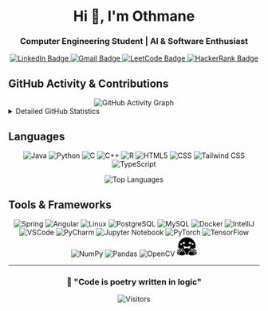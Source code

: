<h1 align="center">Hi 👋, I'm Othmane</h1>
<h3 align="center">Computer Engineering Student | AI & Software Enthusiast</h3>

<div id="badges" align="center">
  <a href="https://www.linkedin.com/in/oa23/">
    <img src="https://img.shields.io/badge/LinkedIn-blue?style=for-the-badge&logo=linkedin&logoColor=white" alt="LinkedIn Badge"/>
  </a>
  <a href="mailto:othmane232004@gmail.com">
    <img src="https://img.shields.io/badge/Gmail-D14836?style=for-the-badge&logo=gmail&logoColor=white" alt="Gmail Badge"/>
  </a>
  <a href="https://leetcode.com/u/othmane232004/">
    <img src="https://img.shields.io/badge/LeetCode-FFA116?style=for-the-badge&logo=leetcode&logoColor=black" alt="LeetCode Badge"/>
  </a>
  <a href="https://www.hackerrank.com/profile/othmane232004">
    <img src="https://img.shields.io/badge/HackerRank-2EC866?style=for-the-badge&logo=hackerrank&logoColor=white" alt="HackerRank Badge"/>
  </a>
</div>

## GitHub Activity & Contributions

<div align="center">
  <img src="https://github-readme-activity-graph.vercel.app/graph?username=OthmaneAbder2303&theme=react-dark&hide_border=true&area=true" alt="GitHub Activity Graph"/>
</div>

<details>
<summary>Detailed GitHub Statistics</summary>
<br>
<div align="center">
  <img src="https://streak-stats.demolab.com?user=OthmaneAbder2303&theme=dark&hide_border=true&background=0D1117&stroke=0E4429&ring=0E4429&fire=D73A7B&currStreakLabel=D73A7B" alt="GitHub Streak"/>
  <img src="https://github-readme-stats.vercel.app/api?username=OthmaneAbder2303&show_icons=true&theme=dark&hide_border=true&bg_color=0D1117&title_color=F85D7F&icon_color=F8D866&text_color=C9D1D9" alt="GitHub Stats"/>
  <img src="https://github-profile-trophy.vercel.app/?username=OthmaneAbder2303&theme=darkhub&no-frame=true&no-bg=true&margin-w=4" alt="GitHub Trophies"/>
</div>
</details>

## Languages

<p align="center">
  <img src="https://cdn.jsdelivr.net/gh/devicons/devicon/icons/java/java-original.svg" width="40" alt="Java"/>
  <img src="https://cdn.jsdelivr.net/gh/devicons/devicon/icons/python/python-original.svg" width="40" alt="Python"/>
  <img src="https://cdn.jsdelivr.net/gh/devicons/devicon/icons/c/c-original.svg" width="40" alt="C"/>
  <img src="https://cdn.jsdelivr.net/gh/devicons/devicon/icons/cplusplus/cplusplus-original.svg" width="40" alt="C++"/>
  <img src="https://cdn.jsdelivr.net/gh/devicons/devicon/icons/r/r-original.svg" width="40" alt="R"/>
  <img src="https://cdn.jsdelivr.net/gh/devicons/devicon/icons/html5/html5-original.svg" width="40" alt="HTML5"/>
  <img src="https://cdn.jsdelivr.net/gh/devicons/devicon/icons/css3/css3-original.svg" width="40" alt="CSS"/>
  <img src="https://www.vectorlogo.zone/logos/tailwindcss/tailwindcss-icon.svg" width="40" alt="Tailwind CSS"/>
  <img src="https://cdn.jsdelivr.net/gh/devicons/devicon/icons/typescript/typescript-original.svg" width="40" alt="TypeScript"/>
</p>

<div align="center">
  <img src="https://github-readme-stats.vercel.app/api/top-langs/?username=OthmaneAbder2303&layout=compact&theme=dark&hide_border=true&bg_color=0D1117&title_color=F85D7F&text_color=C9D1D9&langs_count=8" alt="Top Languages"/>
</div>

## Tools & Frameworks

<p align="center">
  <img src="https://cdn.jsdelivr.net/gh/devicons/devicon/icons/spring/spring-original.svg" width="40" alt="Spring"/>
  <img src="https://cdn.jsdelivr.net/gh/devicons/devicon/icons/angularjs/angularjs-original.svg" width="40" alt="Angular"/>
  <img src="https://cdn.jsdelivr.net/gh/devicons/devicon/icons/linux/linux-original.svg" width="40" alt="Linux"/>
  <img src="https://cdn.jsdelivr.net/gh/devicons/devicon/icons/postgresql/postgresql-original.svg" width="40" alt="PostgreSQL"/>
  <img src="https://cdn.jsdelivr.net/gh/devicons/devicon/icons/mysql/mysql-original.svg" width="40" alt="MySQL"/>
  <img src="https://cdn.jsdelivr.net/gh/devicons/devicon/icons/docker/docker-original.svg" width="40" alt="Docker"/>
  <img src="https://cdn.jsdelivr.net/gh/devicons/devicon/icons/intellij/intellij-original.svg" width="40" alt="IntelliJ"/>
  <img src="https://cdn.jsdelivr.net/gh/devicons/devicon/icons/vscode/vscode-original.svg" width="40" alt="VSCode"/>
  <img src="https://cdn.jsdelivr.net/gh/devicons/devicon/icons/pycharm/pycharm-original.svg" width="40" alt="PyCharm"/>
  <img src="https://cdn.jsdelivr.net/gh/devicons/devicon/icons/jupyter/jupyter-original.svg" width="40" alt="Jupyter Notebook"/>
  <img src="https://cdn.jsdelivr.net/gh/devicons/devicon/icons/pytorch/pytorch-original.svg" width="40" alt="PyTorch"/>
  <img src="https://cdn.jsdelivr.net/gh/devicons/devicon/icons/tensorflow/tensorflow-original.svg" width="40" alt="TensorFlow"/>
  <img src="https://cdn.jsdelivr.net/gh/devicons/devicon/icons/numpy/numpy-original.svg" width="40" alt="NumPy"/>
  <img src="https://cdn.jsdelivr.net/gh/devicons/devicon/icons/pandas/pandas-original.svg" width="40" alt="Pandas"/>
  <img src="https://cdn.jsdelivr.net/gh/devicons/devicon/icons/opencv/opencv-original.svg" width="40" alt="OpenCV"/>
  <img src="https://raw.githubusercontent.com/simple-icons/simple-icons/develop/icons/huggingface.svg" width="40" alt="Hugging Face"/>
</p>

---

<div align="center">
  <h3>💫 "Code is poetry written in logic"</h3>
  <img src="https://visitor-badge.laobi.icu/badge?page_id=OthmaneAbder2303.OthmaneAbder2303" alt="Visitors"/>
</div>
